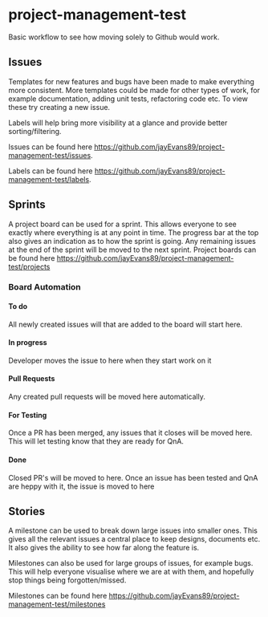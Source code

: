 # project-management-test

Basic workflow to see how moving solely to Github would work.

## Issues
Templates for new features and bugs have been made to make everything more consistent. More templates could be made for other types of work, for example documentation, adding unit tests, refactoring code etc.
To view these try creating a new issue.

Labels will help bring more visibility at a glance and provide better sorting/filtering.

Issues can be found here https://github.com/jayEvans89/project-management-test/issues.

Labels can be found here https://github.com/jayEvans89/project-management-test/labels.

## Sprints
A project board can be used for a sprint. This allows everyone to see exactly where everything is at any point in time. The progress bar at the top also gives an indication as to how the sprint is going. Any remaining issues at the end of the sprint will be moved to the next sprint.
Project boards can be found here https://github.com/jayEvans89/project-management-test/projects

### Board Automation
#### To do
All newly created issues will that are added to the board will start here.

#### In progress
Developer moves the issue to here when they start work on it

#### Pull Requests
Any created pull requests will be moved here automatically.

#### For Testing
Once a PR has been merged, any issues that it closes will be moved here. This will let testing know that they are ready for QnA.

#### Done
Closed PR's will be moved to here.
Once an issue has been tested and QnA are heppy with it, the issue is moved to here

## Stories
A milestone can be used to break down large issues into smaller ones. This gives all the relevant issues a central place to keep designs, documents etc.
It also gives the ability to see how far along the feature is.

Milestones can also be used for large groups of issues, for example bugs. This will help everyone visualise where we are at with them, and hopefully stop things being forgotten/missed.

Milestones can be found here https://github.com/jayEvans89/project-management-test/milestones
